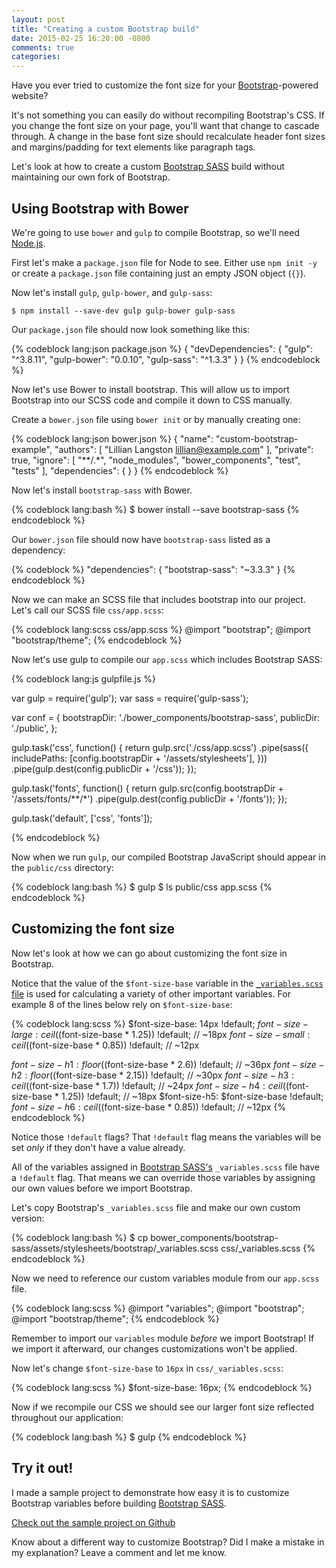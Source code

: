 ```yaml
---
layout: post
title: "Creating a custom Bootstrap build"
date: 2015-02-25 16:20:00 -0800
comments: true
categories: 
---
```


Have you ever tried to customize the font size for your [Bootstrap][]-powered website?

It's not something you can easily do without recompiling Bootstrap's CSS. If you change the font size on your page, you'll want that change to cascade through.  A change in the base font size should recalculate header font sizes and margins/padding for text elements like paragraph tags.

Let's look at how to create a custom [Bootstrap SASS][] build without maintaining our own fork of Bootstrap.

## Using Bootstrap with Bower

We're going to use `bower` and `gulp` to compile Bootstrap, so we'll need [Node.js][].

First let's make a `package.json` file for Node to see.  Either use `npm init -y` or create a `package.json` file containing just an empty JSON object (`{}`).

Now let's install `gulp`, `gulp-bower`, and `gulp-sass`:

    $ npm install --save-dev gulp gulp-bower gulp-sass

Our `package.json` file should now look something like this:

{% codeblock lang:json package.json %}
{
  "devDependencies": {
    "gulp": "^3.8.11",
    "gulp-bower": "0.0.10",
    "gulp-sass": "^1.3.3"
  }
}
{% endcodeblock %}

Now let's use Bower to install bootstrap.  This will allow us to import Bootstrap into our SCSS code and compile it down to CSS manually.

Create a `bower.json` file using `bower init` or by manually creating one:

{% codeblock lang:json bower.json %}
{
  "name": "custom-bootstrap-example",
  "authors": [
    "Lillian Langston <lillian@example.com>"
  ],
  "private": true,
  "ignore": [
    "**/.*",
    "node_modules",
    "bower_components",
    "test",
    "tests"
  ],
  "dependencies": {
  }
}
{% endcodeblock %}

Now let's install `bootstrap-sass` with Bower.

{% codeblock lang:bash %}
$ bower install --save bootstrap-sass
{% endcodeblock %}

Our `bower.json` file should now have `bootstrap-sass` listed as a dependency:

{% codeblock %}
"dependencies": {
  "bootstrap-sass": "~3.3.3"
}
{% endcodeblock %}

Now we can make an SCSS file that includes bootstrap into our project.  Let's call our SCSS file `css/app.scss`:

{% codeblock lang:scss css/app.scss %}
@import "bootstrap";
@import "bootstrap/theme";
{% endcodeblock %}


Now let's use gulp to compile our `app.scss` which includes Bootstrap SASS:

{% codeblock lang:js gulpfile.js %}

var gulp = require('gulp');
var sass = require('gulp-sass');

var conf = {
    bootstrapDir: './bower_components/bootstrap-sass',
    publicDir: './public',
};

gulp.task('css', function() {
    return gulp.src('./css/app.scss')
    .pipe(sass({
        includePaths: [config.bootstrapDir + '/assets/stylesheets'],
    }))
    .pipe(gulp.dest(config.publicDir + '/css'));
});

gulp.task('fonts', function() {
    return gulp.src(config.bootstrapDir + '/assets/fonts/**/*')
    .pipe(gulp.dest(config.publicDir + '/fonts'));
});

gulp.task('default', ['css', 'fonts']);

{% endcodeblock %}

Now when we run `gulp`, our compiled Bootstrap JavaScript should appear in the `public/css` directory:

{% codeblock lang:bash %}
$ gulp
$ ls public/css
app.scss
{% endcodeblock %}

## Customizing the font size

Now let's look at how we can go about customizing the font size in Bootstrap.

Notice that the value of the `$font-size-base` variable in the [`_variables.scss` file][variables.scss] is used for calculating a variety of other important variables.  For example 8 of the lines below rely on `$font-size-base`:

{% codeblock lang:scss %}
$font-size-base:          14px !default;
$font-size-large:         ceil(($font-size-base * 1.25)) !default; // ~18px
$font-size-small:         ceil(($font-size-base * 0.85)) !default; // ~12px

$font-size-h1:            floor(($font-size-base * 2.6)) !default; // ~36px
$font-size-h2:            floor(($font-size-base * 2.15)) !default; // ~30px
$font-size-h3:            ceil(($font-size-base * 1.7)) !default; // ~24px
$font-size-h4:            ceil(($font-size-base * 1.25)) !default; // ~18px
$font-size-h5:            $font-size-base !default;
$font-size-h6:            ceil(($font-size-base * 0.85)) !default; // ~12px
{% endcodeblock %}

Notice those `!default` flags?  That `!default` flag means the variables will be set *only* if they don't have a value already.

All of the variables assigned in [Bootstrap SASS's][bootstrap sass] `_variables.scss` file have a `!default` flag.  That means we can override those variables by assigning our own values before we import Bootstrap.

Let's copy Bootstrap's `_variables.scss` file and make our own custom version:

{% codeblock lang:bash %}
$ cp bower_components/bootstrap-sass/assets/stylesheets/bootstrap/_variables.scss css/_variables.scss
{% endcodeblock %}

Now we need to reference our custom variables module from our `app.scss` file.

{% codeblock lang:scss %}
@import "variables";
@import "bootstrap";
@import "bootstrap/theme";
{% endcodeblock %}

Remember to import our `variables` module *before* we import Bootstrap!  If we import it afterward, our changes customizations won't be applied.

Now let's change `$font-size-base` to `16px` in `css/_variables.scss`:

{% codeblock lang:scss %}
$font-size-base:          16px;
{% endcodeblock %}

Now if we recompile our CSS we should see our larger font size reflected throughout our application:

{% codeblock lang:bash %}
$ gulp
{% endcodeblock %}

## Try it out!

I made a sample project to demonstrate how easy it is to customize Bootstrap variables before building [Bootstrap SASS][].

[Check out the sample project on Github](https://github.com/treyhunner/custom-bootstrap-example)

Know about a different way to customize Bootstrap?  Did I make a mistake in my explanation?  Leave a comment and let me know.


[bootstrap]: http://getbootstrap.com/
[bootstrap sass]: https://github.com/twbs/bootstrap-sass
[variables.scss]: https://github.com/twbs/bootstrap-sass/blob/master/assets/stylesheets/bootstrap/_variables.scss#L52
[node.js]: http://nodejs.org/

